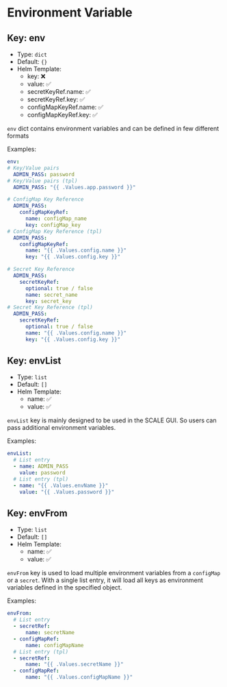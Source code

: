 # Environment Variable

## Key: env

- Type: `dict`
- Default: `{}`
- Helm Template:
  - key: ❌
  - value: ✅
  - secretKeyRef.name: ✅
  - secretKeyRef.key: ✅
  - configMapKeyRef.name: ✅
  - configMapKeyRef.key: ✅

`env` dict contains environment variables and can be defined in few different formats

Examples:

```yaml
env:
# Key/Value pairs
  ADMIN_PASS: password
# Key/Value pairs (tpl)
  ADMIN_PASS: "{{ .Values.app.password }}"

# ConfigMap Key Reference
  ADMIN_PASS:
    configMapKeyRef:
      name: configMap_name
      key: configMap_key
# ConfigMap Key Reference (tpl)
  ADMIN_PASS:
    configMapKeyRef:
      name: "{{ .Values.config.name }}"
      key: "{{ .Values.config.key }}"

# Secret Key Reference
  ADMIN_PASS:
    secretKeyRef:
      optional: true / false
      name: secret_name
      key: secret_key
# Secret Key Reference (tpl)
  ADMIN_PASS:
    secretKeyRef:
      optional: true / false
      name: "{{ .Values.config.name }}"
      key: "{{ .Values.config.key }}"
```

## Key: envList

- Type: `list`
- Default: `[]`
- Helm Template:
  - name: ✅
  - value: ✅

`envList` key is mainly designed to be used in the SCALE GUI.
So users can pass additional environment variables.

Examples:

```yaml
envList:
  # List entry
  - name: ADMIN_PASS
    value: password
  # List entry (tpl)
  - name: "{{ .Values.envName }}"
    value: "{{ .Values.password }}"
```

## Key: envFrom

- Type: `list`
- Default: `[]`
- Helm Template:
  - name: ✅
  - value: ✅

`envFrom` key is used to load multiple environment variables
from a `configMap` or a `secret`. With a single list entry,
it will load all keys as environment variables
defined in the specified object.

Examples:

```yaml
envFrom:
  # List entry
  - secretRef:
      name: secretName
  - configMapRef:
      name: configMapName
  # List entry (tpl)
  - secretRef:
      name: "{{ .Values.secretName }}"
  - configMapRef:
      name: "{{ .Values.configMapName }}"
```
